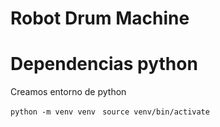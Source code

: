 # Robot Drum Machine

# Dependencias python

 Creamos entorno de python

`
 python -m venv venv 
`
`
source venv/bin/activate
`

